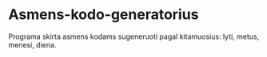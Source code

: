 # Asmens-kodo-generatorius
Programa skirta asmens kodams sugeneruoti pagal kitamuosius: lyti, metus, menesi, diena.

